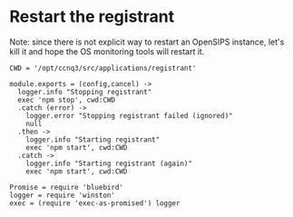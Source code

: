 Restart the registrant
======================

Note: since there is not explicit way to restart an OpenSIPS instance, let's kill it and hope the OS monitoring tools will restart it.

    CWD = '/opt/ccnq3/src/applications/registrant'

    module.exports = (config,cancel) ->
      logger.info "Stopping registrant"
      exec 'npm stop', cwd:CWD
      .catch (error) ->
        logger.error "Stopping registrant failed (ignored)"
        null
      .then ->
        logger.info "Starting registrant"
        exec 'npm start', cwd:CWD
      .catch ->
        logger.info "Starting registrant (again)"
        exec 'npm start', cwd:CWD

    Promise = require 'bluebird'
    logger = require 'winston'
    exec = (require 'exec-as-promised') logger
